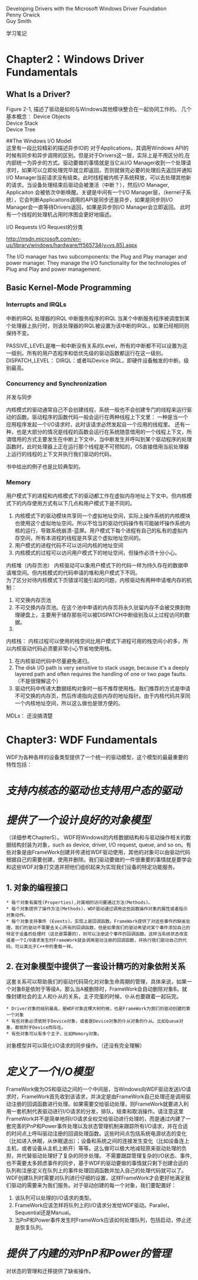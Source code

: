 Developing Drivers with the Microsoft Windows Driver Foundation  
Penny Orwick  
Guy Smith  

学习笔记


# Chapter2：Windows Driver Fundamentals  

## What Is a Driver?

Figure 2-1, 描述了驱动是如何与Windows其他模块整合在一起协同工作的。
几个基本概念：
Device Objects  
Device Stack  
Device Tree

##The Windows I/O Model  
这里有一段比较精彩的描述异步IO的
对于Applications，其调用Windows API的时候有同步和异步调用的区别。但是对于Drivers这一层，实际上是不用区分的,在内部统一为异步的方式。驱动要做的事情就是当它从I/O Manager收到一个处理请求时，如果可以立即处理完毕就立即返回，否则就做完必要的处理后先返回并通知I/O Manager当前请求没有结束。此时线程被内核子系统释放，可以去处理其他新的请求。当设备处理结束后驱动会被激活（中断？），然后I/O Manager, Applicaiton 会被依次中断唤醒。关键是中间有一个I/O Manager层，（kernel子系统），它会判断Applicaitons调用的API是同步还是异步，如果是同步则I/O Manager会一直等待Drivers返回，如果是异步则I/O Manager会立即返回。
此时有一个线程的处理机占用时序图会更好地描述。

I/O Requests
I/O Request的分类



http://msdn.microsoft.com/en-us/library/windows/hardware/ff565734(v=vs.85).aspx

The I/O manager has two subcomponents: the Plug and Play manager and power manager. They manage the I/O functionality for the technologies of Plug and Play and power management. 

## Basic Kernel-Mode Programming

### Interrupts and IRQLs
中断的IRQL
处理器的IRQL
中断服务程序的IRQL
当某个中断服务程序被调度到某个处理器上执行时，则该处理器的IRQL被设置为该中断的IRQL，如果已经相同则保持不变。

PASSIVE_LEVEL是唯一和中断没有关系的Level，所有的中断都不可以设置为这一级别。所有的用户态程序和低优先级的驱动函数都运行在这一级别。
DISPATCH_LEVEL：
DIRQL：或者叫Device IRQL，即硬件设备触发的中断。级别最高。

### Concurrency and Synchronization
并发与同步

内核模式的驱动通常自己不会创建线程，系统一般也不会创建专门的线程来运行驱动的函数。驱动程序的函数代码一般会运行在两种线程上下文里：
一种是当一个应用程序发起一个I/O请求时，此时该请求必然发起自一个应用的线程里。
还有一种，也是大部分的情况是线程的函数会运行在系统随意借用的一个线程上下文，所谓借用的方式主要发生在中断上下文中，当中断发生并呼叫到某个驱动程序的处理函数时，此时处理器上正在运行那个线程是不可预知的，OS直接借用当前处理器上运行的线程的上下文并执行我们驱动的代码。

书中给出的例子也是比较典型的。


### Memory
用户模式下的进程和内核模式下的驱动都工作在虚拟内存地址上下文中。但内核模式下的内存使用方式有以下几点和用户模式下是不同的。  
1. 内核模式下的驱动模块共享同一个虚拟地址空间，实际上操作系统的内核模块也使用这个虚拟地址空间。所以不恰当的驱动代码操作有可能破坏操作系统内核的运行，导致系统崩溃-蓝屏。用户模式下每个进程有自己的私有的虚拟内存空间，所有本进程的线程是共享这个虚拟地址空间的。  
2. 用户模式的进程代码不可以访问内核的地址空间  
3. 内核模式的过程可以访问用户模式下的地址空间，但操作必须十分小心。  

内核堆（内存页池）
内核驱动可以象用户模式下的代码一样为持久存在的数据申请堆空间。但内核模式的代码申请的堆和用户模式下不同。  
为了区分对待内核模式下页错误可能引起的问题，内核驱动有两种申请堆内存的机制：  
1. 可交换内存页池  
2. 不可交换内存页池。在这个池中申请的内存页将永久驻留内存不会被交换到物理硬盘上，主要用于储存那些可以被DISPATCH中断级别及以上过程访问的数据。  
3. 

内核栈：
内核过程可以使用的栈空间比用户模式下进程可用的栈空间小的多，所以内核驱动代码必须要非常小心节省地使用栈。  
1. 在内核驱动代码中尽量避免递归。
2. The disk I/O path is very sensitive to stack usage, because it's a deeply layered path and often requires the handling of one or two page faults.（不是很理解这个）  
3. 驱动代码中传递大数据结构对象时一般不推荐使用栈。我们推荐的方式是申请不可交换的内存页，然后传递指向这些内存的地址指针。由于内核代码共享同一个内核地址空间，所以这么做也是很方便的。  

MDLs： 还没搞清楚


# Chapter3: WDF Fundamentals

WDF为各种各样的设备类型提供了一个统一的驱动模型，这个模型的最最重要的特性包括：  
# ***支持内核态的驱动也支持用户态的驱动***

# ***提供了一个设计良好的对象模型***
（详细参考Chapter5）。
WDF将Windows的内核数据结构和与驱动操作相关的数据结构封装为对象，such as device, driver, I/O request, queue, and so on。有些对象是由FrameWork创建并传递给WDF驱动使用，其他的对象可以由驱动代码根据自己的需要创建，使用并删除。我们驱动要做的一件很重要的事情就是要学会和这些WDF对象打交道并把他们组织起来为实现我们设备的特定功能服务。  

## 1. 对象的编程接口

	* 每个对象有属性(Properties),对属相的访问要通过方法(Methods)。
	* 每个对象提供了操作方法(Methods)，WDF驱动通过调用这些函数操作对象的属性或者指示对象动作。  
	* 每个对象支持事件 (Events)。实现上是回调函数。FrameWork提供了对这些事件的缺省处理，我们的驱动不需要去关心所有的回调函数，但是如果我们的驱动希望对某个事件添加自己的特定于设备的处理时（这总是需要的），则可以注册这个事件的回调函数。这样当系统状态改变或者一个I/O请求发生时FrameWork就会调用驱动注册的回调函数，并执行我们驱动自己的代码，可以类比于C++中的重载一样。  

## 2. 在对象模型中提供了一套设计精巧的对象依附关系
这套关系可以帮助我们的驱动代码简化对对象生命周期的管理，具体来说，如果一个对象B是依附于等级A，那么当A被删除时，FrameWork会自动删除对象B。就像封建社会的主人和仆从的关系，主子完蛋的时候，仆从也要跟着一起玩完。  

	* Driver对象的级别最高，是WDF对象这棵大树的根，也是FrameWork为我们的驱动创建的第一个对象  
	* 有些对象必须依附于Device对象，或者是Device对象的仆从对象的仆从。比如Queue对象，都依附于Device而存在。  
	* 有些对象可以有多个主子，比如Memory对象。

对象模型并可以简化I/O请求的同步操作。（还没有完全理解）


# ***定义了一个I/O模型***
FrameWork做为OS和驱动之间的一个中间层，当Windows向WDF驱动发送I/O请求时，FrameWork首先收到该请求，并决定是由FrameWork自己处理还是调用驱动注册的回调函数进行处理。如果需要交给驱动处理，则FrameWork就要进入利用一套机制代表驱动进行I/O请求的分发，排队，结束和取消操作。请注意这里FrameWork并不是简单地将I/O请求全权交给驱动进行处理的，而是通过内建了一套完善的PnP和Power事件处理以及状态管理机制来跟踪所有I/O请求，并在合适的时间点上呼叫驱动注册的回调处理函数。这些时间点包括系统电源状态的变化（比如进入休眠，从休眠退出）；设备和系统之间的连接发生变化（比如设备连上主机，或者设备从主机上断开）等等。这么做可以极大地减轻原来驱动处理的负担，并代替驱动处理好了复杂的同步处理。
不需要跟踪管理复杂的I/O状态、事件,也不需要太多顾虑事件的同步，基于WDF的驱动要做的事情就只剩下创建合适的队列和注册定义在队列上的事件处理回调函数并加入自己的处理代码就可以了。  
WDF创建队列时需要对队列进行仔细的设置，这样FrameWork才会更好地满足我们驱动的需要来为我们服务。对于驱动创建的每一个对象，我们要配置好：  
1. 该队列可以处理的I/O请求的类型。  
2. FrameWork应该怎样将队列上的I/O请求分发给WDF驱动。Parallel，Sequential还是Manual。  
3. 当PnP和Power事件发生时FrameWork应该如何处理队列，包括启动，停止还是恢复队列。




# ***提供了内建的对PnP和Power的管理***
对状态的管理和迁移提供了缺省操作。  








